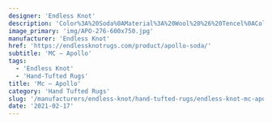 ```yaml
---
designer: 'Endless Knot'
description: 'Color%3A%20Soda%0AMaterial%3A%20Wool%20%26%20Tencel%0ACollection%3A%20Hand-Tufted%20Collection'
image_primary: 'img/APO-276-600x750.jpg'
manufacturer: 'Endless Knot'
href: 'https://endlessknotrugs.com/product/apollo-soda/'
subtitle: 'MC – Apollo'
tags:
  - 'Endless Knot'
  - 'Hand-Tufted Rugs'
title: 'Mc – Apollo'
category: 'Hand Tufted Rugs'
slug: '/manufacturers/endless-knot/hand-tufted-rugs/endless-knot-mc-apollo'
date: '2021-02-17'
---
```

